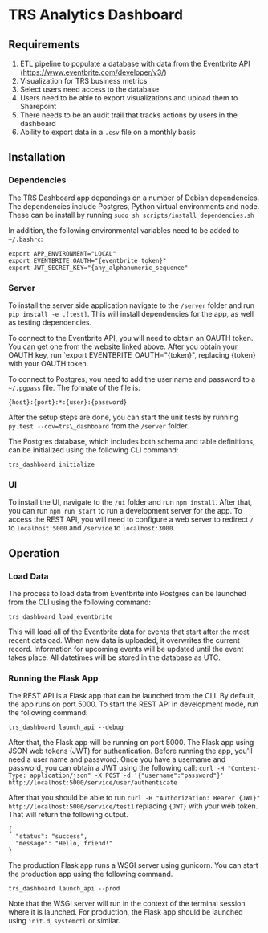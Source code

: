 # TRS Analytics Dashboard

## Requirements

1. ETL pipeline to populate a database with data from the Eventbrite API (https://www.eventbrite.com/developer/v3/)
2. Visualization for TRS business metrics
3. Select users need access to the database
4. Users need to be able to export visualizations and upload them to Sharepoint
5. There needs to be an audit trail that tracks actions by users in the dashboard
6. Ability to export data in a `.csv` file on a monthly basis

## Installation

### Dependencies

The TRS Dashboard app dependings on a number of Debian dependencies. The dependencies include Postgres, Python virtual environments and node. These can be install by running `sudo sh scripts/install_dependencies.sh`

In addition, the following environmental variables need to be added to `~/.bashrc`:
```
export APP_ENVIRONMENT="LOCAL"
export EVENTBRITE_OAUTH="{eventbrite_token}"
export JWT_SECRET_KEY="{any_alphanumeric_sequence"
```

### Server 

To install the server side application navigate to the `/server` folder and run  `pip install -e .[test]`.
This will install dependencies for the app, as well as testing dependencies.

To connect to the Eventbrite API, you will need to obtain an OAUTH token. 
You can get one from the website linked above.
After you obtain your OAUTH key, run `export EVENTBRITE_OAUTH="{token}", replacing {token} with your OAUTH token.

To connect to Postgres, you need to add the user name and password to a `~/.pgpass` file.
The formate of the file is:
```
{host}:{port}:*:{user}:{password}
```

After the setup steps are done, you can start the unit tests by running `py.test --cov=trs\_dashboard` from the `/server` folder.

The Postgres database, which includes both schema and table definitions, can be initialized using the following CLI command:
```
trs_dashboard initialize
```

### UI

To install the UI, navigate to the `/ui` folder and run `npm install`.
After that, you can run `npm run start` to run a development server for the app.
To access the REST API, you will need to configure a web server to redirect `/` to `localhost:5000` and `/service` to `localhost:3000`.

## Operation

### Load Data

The process to load data from Eventbrite into Postgres can be launched from the CLI using the following command:
```
trs_dashboard load_eventbrite
```
This will load all of the Eventbrite data for events that start after the most recent dataload.
When new data is uploaded, it overwrites the current record.
Information for upcoming events will be updated until the event takes place.
All datetimes will be stored in the database as UTC.

### Running the Flask App

The REST API is a Flask app that can be launched from the CLI.
By default, the app runs on port 5000.
To start the REST API in development mode, run the following command:
```
trs_dashboard launch_api --debug
```
After that, the Flask app will be running on port 5000.
The Flask app using JSON web tokens (JWT) for authentication.
Before running the app, you'll need a user name and password.
Once you have a username and password, you can obtain a JWT using the following call: `curl -H "Content-Type: application/json" -X POST -d '{"username":"password"}' http://localhost:5000/service/user/authenticate`

After that you should be able to run `curl -H "Authorization: Bearer {JWT}" http://localhost:5000/service/test1` replacing `{JWT}` with your web token.
That will return the following output.
```
{
  "status": "success",
  "message": "Hello, friend!"
}
```

The production Flask app runs a WSGI server using gunicorn.
You can start the production app using the following command.
```
trs_dashboard launch_api --prod
```
Note that the WSGI server will run in the context of the terminal session where it is launched.
For production, the Flask app should be launched using `init.d`, `systemctl` or similar.
